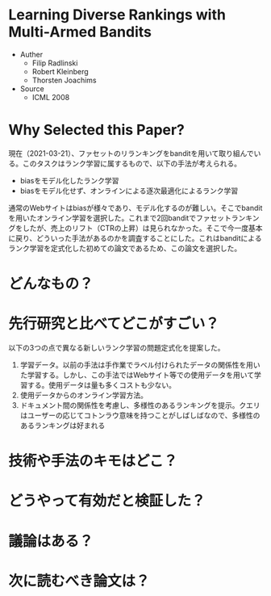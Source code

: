 # Learning Diverse Rankings with Multi-Armed Bandits

- Auther
  - Filip Radlinski
  - Robert Kleinberg
  - Thorsten Joachims
- Source
  - ICML 2008

# Why Selected this Paper?

現在（2021-03-21）、ファセットのリランキングをbanditを用いて取り組んでいる。このタスクはランク学習に属するもので、以下の手法が考えられる。

- biasをモデル化したランク学習
- biasをモデル化せず、オンラインによる逐次最適化によるランク学習

通常のWebサイトはbiasが様々であり、モデル化するのが難しい。そこでbanditを用いたオンライン学習を選択した。これまで2回banditでファセットランキングをしたが、売上のリフト（CTRの上昇）は見られなかった。そこで今一度基本に戻り、どういった手法があるのかを調査することにした。これはbanditによるランク学習を定式化した初めての論文であるため、この論文を選択した。

# どんなもの？



# 先行研究と比べてどこがすごい？

以下の3つの点で異なる新しいランク学習の問題定式化を提案した。

1. 学習データ。以前の手法は手作業でラベル付けられたデータの関係性を用いた学習する。しかし、この手法ではWebサイト等での使用データを用いて学習する。使用データは量も多くコストも少ない。
2. 使用データからのオンライン学習方法。
3. ドキュメント間の関係性を考慮し、多様性のあるランキングを提示。クエリはユーザーの応じてコトンラウ意味を持つことがしばしばなので、多様性のあるランキングは好まれる

# 技術や手法のキモはどこ？
# どうやって有効だと検証した？
# 議論はある？
# 次に読むべき論文は？
